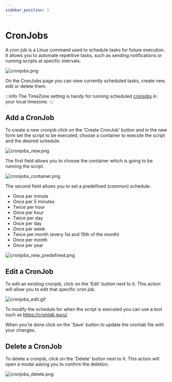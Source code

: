 ```yaml
---
sidebar_position: 1
---
```


# CronJobs

A cron job is a Linux command used to schedule tasks for future execution. It allows you to automate repetitive tasks, such as sending notifications or running scripts at specific intervals.

![cronjobs.png](/img/panel/v2/cronjobsmain.png)

On the CronJobs page you can view currently scheduled tasks, create new, edit or delete them.

:::info
The TimeZone setting is handy for running scheduled [cronjobs](/docs/panel/advanced/cronjobs) in your local timezone.
:::


## Add a CronJob

To create a new cronjob click on the 'Create CronJob' button and in the new form set the script to be executed, choose a container to execute the script and the desired schedule.

![cronjobs_new.png](/img/panel/v2/cronjobs.png)

The first field allows you to choose the container which is going to be running the script.

![cronjobs_container.png](/img/panel/v2/cronjobs_container.png)

The second field allows you to set a predefined (common) schedule:

- Once per minute
- Once per 5 minutes
- Twice per hour 
- Once per hour
- Twice per day
- Once per day
- Once per week
- Twice per month (every 1st and 15th of the month)
- Once per month
- Once per year

![cronjobs_new_predefined.png](/img/panel/v2/cronjobs_common.png)


## Edit a CronJob

To edit an existing cronjob, click on the 'Edit' button next to it. This action will allow you to edit that specific cron job.

![cronjobs_edit.gif](/img/panel/v2/cron_edit_v2.gif)

To modify the schedule for when the script is executed you can use a tool such as https://crontab.guru/.

When you're done click on the 'Save' button to update the crontab file with your changes.

## Delete a CronJob

To delete a cronjob, click on the 'Delete' button next to it. This action will open a modal asking you to confirm the deletion.

![cronjobs_delete.png](/img/panel/v1/advanced/cronjobs_delete.png)
